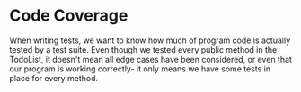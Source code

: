 # Code Coverage
When writing tests, we want to know how much of program code is actually tested by a test suite.  Even though we tested every public method in the TodoList, it doesn't mean all edge cases have been considered, or even that our program is working correctly- it only means we have some tests in place for every method.